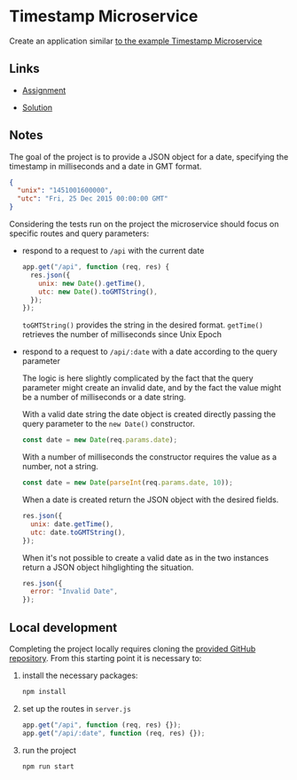 # Timestamp Microservice

Create an application similar [to the example Timestamp Microservice](https://timestamp-microservice.freecodecamp.rocks/)

## Links

- [Assignment](https://www.freecodecamp.org/learn/back-end-development-and-apis/back-end-development-and-apis-projects/timestamp-microservice)

- [Solution](https://replit.com/@borntofrappe/boilerplate-project-timestamp)

## Notes

The goal of the project is to provide a JSON object for a date, specifying the timestamp in milliseconds and a date in GMT format.

```json
{
  "unix": "1451001600000",
  "utc": "Fri, 25 Dec 2015 00:00:00 GMT"
}
```

Considering the tests run on the project the microservice should focus on specific routes and query parameters:

- respond to a request to `/api` with the current date

  ```js
  app.get("/api", function (req, res) {
    res.json({
      unix: new Date().getTime(),
      utc: new Date().toGMTString(),
    });
  });
  ```

  `toGMTString()` provides the string in the desired format. `getTime()` retrieves the number of milliseconds since Unix Epoch

- respond to a request to `/api/:date` with a date according to the query parameter

  The logic is here slightly complicated by the fact that the query parameter might create an invalid date, and by the fact the value might be a number of milliseconds or a date string.

  With a valid date string the date object is created directly passing the query parameter to the `new Date()` constructor.

  ```js
  const date = new Date(req.params.date);
  ```

  With a number of milliseconds the constructor requires the value as a number, not a string.

  ```js
  const date = new Date(parseInt(req.params.date, 10));
  ```

  When a date is created return the JSON object with the desired fields.

  ```js
  res.json({
    unix: date.getTime(),
    utc: date.toGMTString(),
  });
  ```

  When it's not possible to create a valid date as in the two instances return a JSON object hihglighting the situation.

  ```js
  res.json({
    error: "Invalid Date",
  });
  ```

## Local development

Completing the project locally requires cloning the [provided GitHub repository](https://github.com/freeCodeCamp/boilerplate-project-timestamp/). From this starting point it is necessary to:

1. install the necessary packages:

   ```bash
   npm install
   ```

2. set up the routes in `server.js`

   ```js
   app.get("/api", function (req, res) {});
   app.get("/api/:date", function (req, res) {});
   ```

3. run the project

   ```bash
   npm run start
   ```
